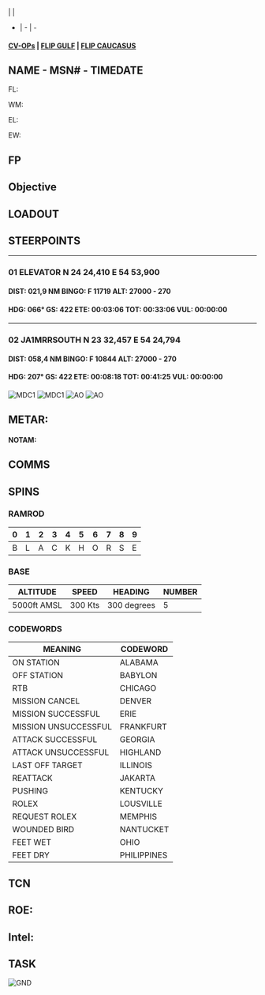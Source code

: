  |  | 
- | - | -
#### [CV-OPs](/CVOPS/cvops.md) | [FLIP GULF](https://www.dropbox.com/s/sp91zf63rx0esao/FLIP_GULFR2_EC1.pdf?dl=0) | [FLIP CAUCASUS](https://www.dropbox.com/s/ppiqy9ba7i8h8op/FLIP_CAUR_EC1.pdf?dl=0)

## NAME - MSN# - TIMEDATE

FL: 

WM: 

EL: 

EW: 


## FP


				


## Objective
#### 



## LOADOUT


## STEERPOINTS
---  											
###	01	ELEVATOR		N 24	24,410		E 54	53,900			
####	DIST:	021,9  NM	BINGO:	F 11719	ALT:	27000 - 270					
####	HDG:	066°	GS:	422	ETE:	00:03:06	TOT:		00:33:06	VUL:	00:00:00
####											
---  											
###	02	JA1MRRSOUTH		N 23	32,457		E 54	24,794			
####	DIST:	058,4  NM	BINGO:	F 10844	ALT:	27000 - 270					
####	HDG:	207°	GS:	422	ETE:	00:08:18	TOT:		00:41:25	VUL:	00:00:00
####											





![MDC1](MDC10.PNG)
![MDC1](MDC20.PNG)
![AO](E10.PNG)
![AO](E20.PNG)

## METAR: 

#### NOTAM: 



## COMMS

## SPINS

### RAMROD

| 0 | 1 | 2 | 3 | 4 | 5 | 6 | 7 | 8 | 9 |
| - | - | - | - | - | - | - | - | - | - |
| B | L | A | C | K | H | O | R | S | E |

### BASE

| ALTITUDE | SPEED | HEADING | NUMBER| 
| -------- | ----- | ------- | ----- | 
| 5000ft AMSL | 300 Kts | 300 degrees | 5 |

### CODEWORDS

| MEANING | CODEWORD | 
| ------- | -------- | 
| ON STATION | ALABAMA | 
| OFF STATION | BABYLON |
| RTB | CHICAGO |
| MISSION CANCEL | DENVER |
| MISSION SUCCESSFUL| ERIE |
| MISSION UNSUCCESSFUL| FRANKFURT |
| ATTACK SUCCESSFUL | GEORGIA |
| ATTACK UNSUCCESSFUL | HIGHLAND |
| LAST OFF TARGET| ILLINOIS |
| REATTACK | JAKARTA |
| PUSHING | KENTUCKY |
| ROLEX | LOUSVILLE |
| REQUEST ROLEX| MEMPHIS|
| WOUNDED BIRD | NANTUCKET |
| FEET WET | OHIO |
| FEET DRY | PHILIPPINES |

## TCN


## ROE:



## Intel:


## TASK


![GND](/FLIPS/OMAM_GND.png)  



